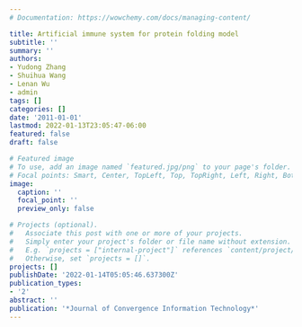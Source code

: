 ```yaml
---
# Documentation: https://wowchemy.com/docs/managing-content/

title: Artificial immune system for protein folding model
subtitle: ''
summary: ''
authors:
- Yudong Zhang
- Shuihua Wang
- Lenan Wu
- admin
tags: []
categories: []
date: '2011-01-01'
lastmod: 2022-01-13T23:05:47-06:00
featured: false
draft: false

# Featured image
# To use, add an image named `featured.jpg/png` to your page's folder.
# Focal points: Smart, Center, TopLeft, Top, TopRight, Left, Right, BottomLeft, Bottom, BottomRight.
image:
  caption: ''
  focal_point: ''
  preview_only: false

# Projects (optional).
#   Associate this post with one or more of your projects.
#   Simply enter your project's folder or file name without extension.
#   E.g. `projects = ["internal-project"]` references `content/project/deep-learning/index.md`.
#   Otherwise, set `projects = []`.
projects: []
publishDate: '2022-01-14T05:05:46.637300Z'
publication_types:
- '2'
abstract: ''
publication: '*Journal of Convergence Information Technology*'
---
```

